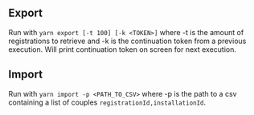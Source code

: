 ## Export

Run with `yarn export [-t 100] [-k <TOKEN>]` where -t is the amount of registrations to retrieve and -k is the continuation token from a previous execution.
Will print continuation token on screen for next execution.

## Import

Run with `yarn import -p <PATH_TO_CSV>` where -p is the path to a csv containing a list of couples `registrationId,installationId`.
